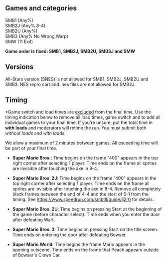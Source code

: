 ## Games and categories

SMB1 (Any%)  
SMB2J (Any% 8-4)  
SMB2U (Any%)  
SMB3 (Any% No Wrong Warp)  
SMW (11 Exit)   

**Game order is fixed: SMB1, SMB2J, SMB2U, SMB3J and SMW**

## Versions

All-Stars version (SNES) is not allowed for SMB1, SMB2J, SMB2U and SMB3.
NES repro cart and .nes files are not allowed for SMB2J.
 
## Timing

*Game switch and load times are <ins>excluded</ins> from the final time.
Use the timing indication below to remove all load times, game switch and to add all individual games to your final time. If you're unsure, put the total time in **with loads** and moderators will retime the run. You must submit both *without loads* and *with loads*.

We allow a maximum of 2 minutes between games. All exceeding time will be part of your final time.

- **Super Mario Bros.**: Time begins on the frame "400" appears in the top right corner after selecting 1 player. Time ends on the frame all sprites are invisible after touching the axe in 8-4.

- **Super Mario Bros. 2J**: Time begins on the frame "400" appears in the top right corner after selecting 1 player. Time ends on the frame all sprites are invisible after touching the axe in 8-4. Remove all completely black frames between the end of 4-4 and the start of 5-1 from the timing. See https://www.speedrun.com/smbtll/guide/jj2r0 for details.
- **Super Mario Bros. 2U**: Time begins on pressing Start at the beginning of the game (before character select). Time ends when you enter the door after defeating Wart.
- **Super Mario Bros. 3**: Time begins on pressing Start on the title screen. Time ends on entering the door after defeating Bowser.
- **Super Mario World**: Time begins the frame Mario appears in the opening cutscene. Time ends on the frame that Peach appears outside of Bowser's Clown Car.